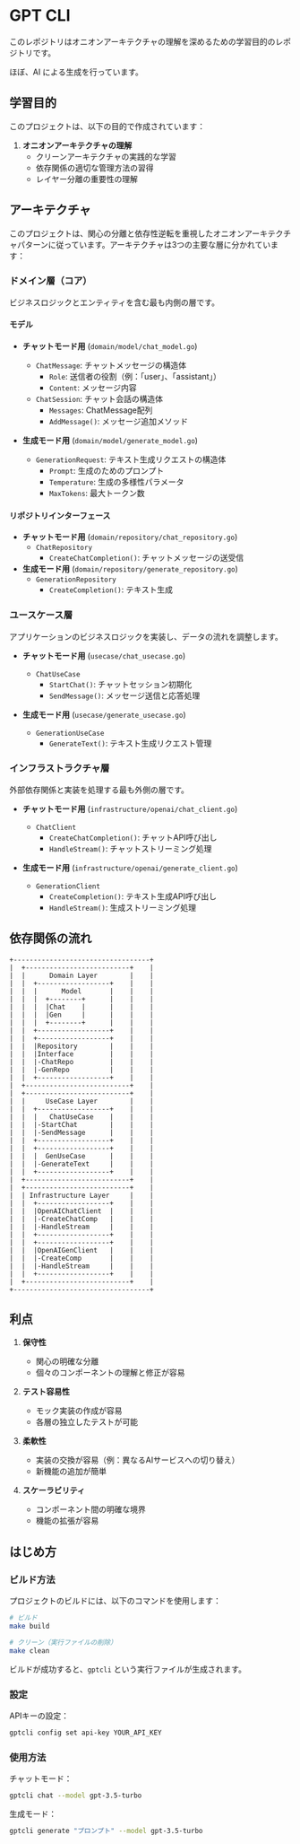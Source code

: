 # GPT CLI

このレポジトリはオニオンアーキテクチャの理解を深めるための学習目的のレポジトリです。

ほぼ、AI による生成を行っています。

## 学習目的

このプロジェクトは、以下の目的で作成されています：

1. **オニオンアーキテクチャの理解**
   - クリーンアーキテクチャの実践的な学習
   - 依存関係の適切な管理方法の習得
   - レイヤー分離の重要性の理解

## アーキテクチャ

このプロジェクトは、関心の分離と依存性逆転を重視したオニオンアーキテクチャパターンに従っています。アーキテクチャは3つの主要な層に分かれています：

### ドメイン層（コア）

ビジネスロジックとエンティティを含む最も内側の層です。

#### モデル
- **チャットモード用** (`domain/model/chat_model.go`)
  - `ChatMessage`: チャットメッセージの構造体
    - `Role`: 送信者の役割（例：「user」、「assistant」）
    - `Content`: メッセージ内容
  - `ChatSession`: チャット会話の構造体
    - `Messages`: ChatMessage配列
    - `AddMessage()`: メッセージ追加メソッド

- **生成モード用** (`domain/model/generate_model.go`)
  - `GenerationRequest`: テキスト生成リクエストの構造体
    - `Prompt`: 生成のためのプロンプト
    - `Temperature`: 生成の多様性パラメータ
    - `MaxTokens`: 最大トークン数

#### リポジトリインターフェース
- **チャットモード用** (`domain/repository/chat_repository.go`)
  - `ChatRepository`
    - `CreateChatCompletion()`: チャットメッセージの送受信
- **生成モード用** (`domain/repository/generate_repository.go`)
  - `GenerationRepository`
    - `CreateCompletion()`: テキスト生成

### ユースケース層

アプリケーションのビジネスロジックを実装し、データの流れを調整します。

- **チャットモード用** (`usecase/chat_usecase.go`)
  - `ChatUseCase`
    - `StartChat()`: チャットセッション初期化
    - `SendMessage()`: メッセージ送信と応答処理

- **生成モード用** (`usecase/generate_usecase.go`)
  - `GenerationUseCase`
    - `GenerateText()`: テキスト生成リクエスト管理

### インフラストラクチャ層

外部依存関係と実装を処理する最も外側の層です。

- **チャットモード用** (`infrastructure/openai/chat_client.go`)
  - `ChatClient`
    - `CreateChatCompletion()`: チャットAPI呼び出し
    - `HandleStream()`: チャットストリーミング処理

- **生成モード用** (`infrastructure/openai/generate_client.go`)
  - `GenerationClient`
    - `CreateCompletion()`: テキスト生成API呼び出し
    - `HandleStream()`: 生成ストリーミング処理

## 依存関係の流れ

```
+----------------------------------+
|  +--------------------------+    |
|  |      Domain Layer        |    |
|  |  +------------------+    |    |
|  |  |      Model       |    |    |
|  |  |  +--------+      |    |    |
|  |  |  |Chat    |      |    |    |
|  |  |  |Gen     |      |    |    |
|  |  |  +--------+      |    |    |
|  |  +------------------+    |    |
|  |  +------------------+    |    |
|  |  |Repository        |    |    |
|  |  |Interface         |    |    |
|  |  |-ChatRepo         |    |    |
|  |  |-GenRepo          |    |    |
|  |  +------------------+    |    |
|  +--------------------------+    |
|  +--------------------------+    |
|  |     UseCase Layer        |    |
|  |  +------------------+    |    |
|  |  |   ChatUseCase    |    |    |
|  |  |-StartChat        |    |    |
|  |  |-SendMessage      |    |    |
|  |  +------------------+    |    |
|  |  +------------------+    |    |
|  |  |  GenUseCase      |    |    |
|  |  |-GenerateText     |    |    |
|  |  +------------------+    |    |
|  +--------------------------+    |
|  +--------------------------+    |
|  | Infrastructure Layer     |    |
|  |  +------------------+    |    |
|  |  |OpenAIChatClient  |    |    |
|  |  |-CreateChatComp   |    |    |
|  |  |-HandleStream     |    |    |
|  |  +------------------+    |    |
|  |  +------------------+    |    |
|  |  |OpenAIGenClient   |    |    |
|  |  |-CreateComp       |    |    |
|  |  |-HandleStream     |    |    |
|  |  +------------------+    |    |
|  +--------------------------+    |
+----------------------------------+
```

## 利点

1. **保守性**
   - 関心の明確な分離
   - 個々のコンポーネントの理解と修正が容易

2. **テスト容易性**
   - モック実装の作成が容易
   - 各層の独立したテストが可能

3. **柔軟性**
   - 実装の交換が容易（例：異なるAIサービスへの切り替え）
   - 新機能の追加が簡単

4. **スケーラビリティ**
   - コンポーネント間の明確な境界
   - 機能の拡張が容易

## はじめ方

### ビルド方法

プロジェクトのビルドには、以下のコマンドを使用します：

```bash
# ビルド
make build

# クリーン（実行ファイルの削除）
make clean
```

ビルドが成功すると、`gptcli` という実行ファイルが生成されます。

### 設定

APIキーの設定：

```bash
gptcli config set api-key YOUR_API_KEY
```

### 使用方法

チャットモード：
```bash
gptcli chat --model gpt-3.5-turbo
```

生成モード：
```bash
gptcli generate "プロンプト" --model gpt-3.5-turbo
``` 